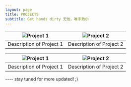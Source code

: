 ```yaml
---
layout: page
title: PROJECTS
subtitle: Get hands dirty 无他，唯手熟尔
---
```

<div align="center">

| ![Project 1](image_link) | ![Project 2](image_link) |
|--------------------------|--------------------------|
| Description of Project 1 | Description of Project 2 |

| ![Project 1](image_link) | ![Project 2](image_link) |
|--------------------------|--------------------------|
| Description of Project 1 | Description of Project 2 |

</div>

<!-- 
| ![Project 1](https://example.com/project1.jpg) | ![Project 2](https://example.com/project2.jpg) |
|:---------------------------------------------:|:---------------------------------------------:|
|  Short description of Project 1.              | Short description of Project 2.               |
|-----------------------------------------------|-----------------------------------------------|
| ![Project 3](https://example.com/project3.jpg) | ![Project 4](https://example.com/project4.jpg) |
|  Short description of Project 3.              | Short description of Project 4.               |

 -->


---- stay tuned for more updated! ;)
